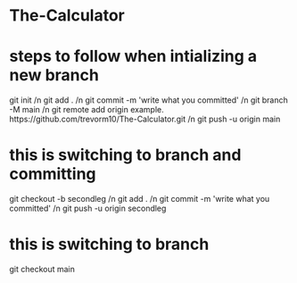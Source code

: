 # The-Calculator
# steps to follow when intializing a new branch
<p>git init /n
git add . /n
git commit -m 'write what you committed' /n
git branch -M main /n
git remote add origin <copy the repo URL here> example. https://github.com/trevorm10/The-Calculator.git /n
git push -u origin main </p> 

# this is switching to branch and committing
<p>git checkout -b secondleg /n
git add . /n
git commit -m 'write what you committed' /n
git push -u origin secondleg </p> 

# this is switching to branch 
<p>git checkout main </p> 
